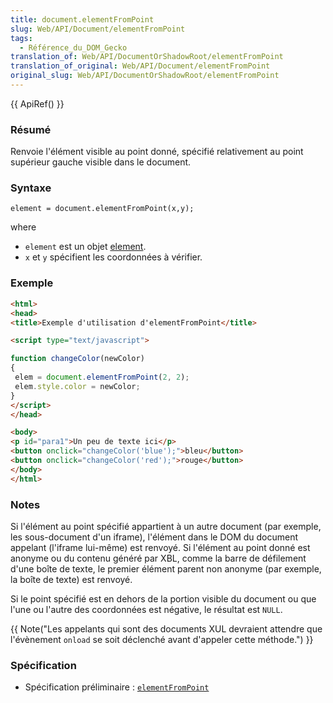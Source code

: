 ```yaml
---
title: document.elementFromPoint
slug: Web/API/Document/elementFromPoint
tags:
  - Référence_du_DOM_Gecko
translation_of: Web/API/DocumentOrShadowRoot/elementFromPoint
translation_of_original: Web/API/Document/elementFromPoint
original_slug: Web/API/DocumentOrShadowRoot/elementFromPoint
---
```

{{ ApiRef() }}

### Résumé

Renvoie l'élément visible au point donné, spécifié relativement au point supérieur gauche visible dans le document.

### Syntaxe

    element = document.elementFromPoint(x,y);

where

- `element` est un objet [element](fr/DOM/element).
- `x` et `y` spécifient les coordonnées à vérifier.

### Exemple

```html
<html>
<head>
<title>Exemple d'utilisation d'elementFromPoint</title>

<script type="text/javascript">

function changeColor(newColor)
{
 elem = document.elementFromPoint(2, 2);
 elem.style.color = newColor;
}
</script>
</head>

<body>
<p id="para1">Un peu de texte ici</p>
<button onclick="changeColor('blue');">bleu</button>
<button onclick="changeColor('red');">rouge</button>
</body>
</html>
```

### Notes

Si l'élément au point spécifié appartient à un autre document (par exemple, les sous-document d'un iframe), l'élément dans le DOM du document appelant (l'iframe lui-même) est renvoyé. Si l'élément au point donné est anonyme ou du contenu généré par XBL, comme la barre de défilement d'une boîte de texte, le premier élément parent non anonyme (par exemple, la boîte de texte) est renvoyé.

Si le point spécifié est en dehors de la portion visible du document ou que l'une ou l'autre des coordonnées est négative, le résultat est `NULL`.

{{ Note("Les appelants qui sont des documents XUL devraient attendre que l\'évènement <code>onload</code> se soit déclenché avant d\'appeler cette méthode.") }}

### Spécification

- Spécification préliminaire&nbsp;: [`elementFromPoint`](http://dev.w3.org/csswg/cssom/#documentlayout-elementfrompoint)
